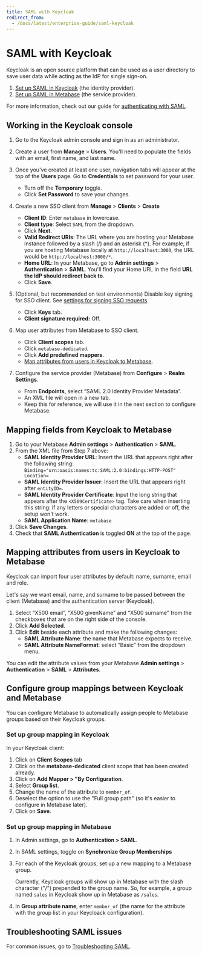 ```yaml
---
title: SAML with Keycloak
redirect_from:
  - /docs/latest/enterprise-guide/saml-keycloak
---
```


# SAML with Keycloak

Keycloak is an open source platform that can be used as a user directory to save user data while acting as the IdP for single sign-on.

1. [Set up SAML in Keycloak](#working-in-the-keycloak-console) (the identity provider).
2. [Set up SAML in Metabase](./authenticating-with-saml.md#enabling-saml-authentication-in-metabase) (the service provider).

For more information, check out our guide for [authenticating with SAML](./authenticating-with-saml.md).

## Working in the Keycloak console

1. Go to the Keycloak admin console and sign in as an administrator.
2. Create a user from **Manage** > **Users**. You'll need to populate the fields with an email, first name, and last name.
3. Once you've created at least one user, navigation tabs will appear at the top of the **Users** page. Go to **Credentials** to set password for your user.
   - Turn off the **Temporary** toggle.
   - Click **Set Password** to save your changes.
4. Create a new SSO client from **Manage** > **Clients** > **Create**

   - **Client ID**: Enter `metabase` in lowercase.
   - **Client type**: Select `SAML` from the dropdown.
   - Click **Next**.
   - **Valid Redirect URIs**: The URL where you are hosting your Metabase instance followed by a slash (/) and an asterisk (*). For example, if you are hosting Metabase locally at `http://localhost:3000`, the URL would be `http://localhost:3000/*`.
   - **Home URL**: In your Metabase, go to **Admin settings** > **Authentication** > **SAML**. You'll find your Home URL in the field **URL the IdP should redirect back to**.
   - Click **Save**.

5. (Optional, but recommended on test environments) Disable key signing for SSO client. See [settings for signing SSO requests](https://www.metabase.com/docs/latest/people-and-groups/authenticating-with-saml#settings-for-signing-sso-requests-optional).

   - Click **Keys** tab.
   - **Client signature required:** Off.

6. Map user attributes from Metabase to SSO client.
   - Click **Client scopes** tab.
   - Click `metabase-dedicated`.
   - Click **Add predefined mappers**.
   - [Map attributes from users in Keycloak to Metabase](#mapping-attributes-from-users-in-keycloak-to-metabase).
7. Configure the service provider (Metabase) from **Configure** > **Realm Settings**.
   - From **Endpoints**, select “SAML 2.0 Identity Provider Metadata”.
   - An XML file will open in a new tab.
   - Keep this for reference, we will use it in the next section to configure Metabase.

## Mapping fields from Keycloak to Metabase

1. Go to your Metabase **Admin settings** > **Authentication** > **SAML**.
2. From the XML file from Step 7 above:
   - **SAML Identity Provider URL**: Insert the URL that appears right after the following string: `Binding="urn:oasis:names:tc:SAML:2.0:bindings:HTTP-POST" Location=`
   - **SAML Identity Provider Issuer**: Insert the URL that appears right after `entityID=`.
   - **SAML Identity Provider Certificate**: Input the long string that appears after the `<X509Certificate>` tag. Take care when inserting this string: if any letters or special characters are added or off, the setup won't work.
   - **SAML Application Name**: `metabase`
3. Click **Save Changes**.
4. Check that **SAML Authentication** is toggled **ON** at the top of the page.

## Mapping attributes from users in Keycloak to Metabase

Keycloak can import four user attributes by default: name, surname, email and role.

Let's say we want email, name, and surname to be passed between the client (Metabase) and the authentication server (Keycloak).

1. Select “X500 email”, “X500 givenName” and “X500 surname” from the checkboxes that are on the right side of the console.
2. Click **Add Selected**.
3. Click **Edit** beside each attribute and make the following changes:
   - **SAML Attribute Name**: the name that Metabase expects to receive.
   - **SAML Attribute NameFormat**: select “Basic” from the dropdown menu.

You can edit the attribute values from your Metabase **Admin settings** > **Authentication** > **SAML** > **Attributes**.

## Configure group mappings between Keycloak and Metabase

You can configure Metabase to automatically assign people to Metabase groups based on their Keycloak groups. 

### Set up group mapping in Keycloak

In your Keycloak client:

1. Click on **Client Scopes** tab 
2. Click on the **metabase-dedicated** client scope that has been created already.
3. Click on **Add Mapper > "By Configuration**.
4. Select **Group list**.
5. Change the name of the attribute to `member_of`.
6. Deselect the option to use the "Full group path" (so it's easier to configure in Metabase later).
7. Click on **Save**.

### Set up group mapping in Metabase

1. In Admin settings, go to **Authentication > SAML**.
2. In SAML settings, toggle on **Synchronize Group Memberships**
3. For each of the Keycloak groups, set up a new mapping to a Metabase group.

   Currently,  Keycloak groups will show up in Metabase with the slash character ("/") prepended to the group name. So, for example, a group named `sales` in Keycloak show up in Metabase as  `/sales`.

4. In **Group attribute name**, enter `member_of` (the name for the attribute with the group list in your Keycloack configuration).
## Troubleshooting SAML issues

For common issues, go to [Troubleshooting SAML](../troubleshooting-guide/saml.md).
